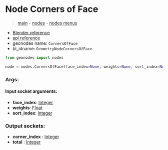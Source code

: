 # Node Corners of Face

> [main](../structure.md) - [nodes](nodes.md) - [nodes menus](nodes_menus.md)

- [Blender reference](https://docs.blender.org/manual/en/latest/modeling/geometry_nodes/mesh_topology/corners_of_face.html)
- [api reference](https://docs.blender.org/api/current/bpy.types.GeometryNodeCornersOfFace.html)
- geonodes name: `CornersOfFace`
- bl_idname: `GeometryNodeCornersOfFace`

```python
from geonodes import nodes

node = nodes.CornersOfFace(face_index=None, weights=None, sort_index=None)
```

### Args:

#### Input socket arguments:

- **face_index**: [Integer](Integer.md)
- **weights**: [Float](Float.md)
- **sort_index**: [Integer](Integer.md)

### Output sockets:

- **corner_index** : [Integer](Integer.md)
- **total** : [Integer](Integer.md)

